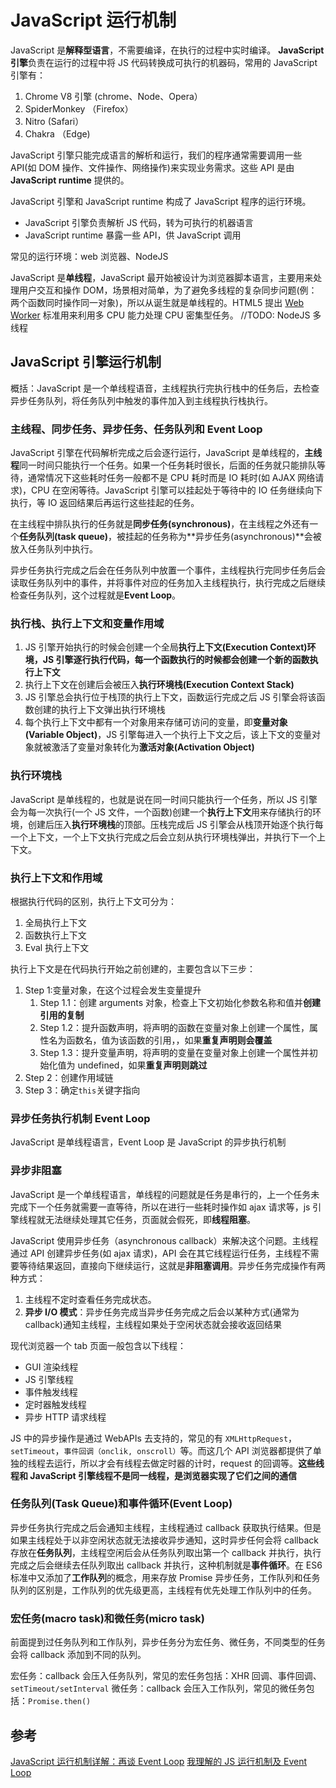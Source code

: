 # JavaScript 运行机制

JavaScript 是**解释型语言**，不需要编译，在执行的过程中实时编译。
**JavaScript 引擎**负责在运行的过程中将 JS 代码转换成可执行的机器码，常用的 JavaScript 引擎有：

1. Chrome V8 引擎 (chrome、Node、Opera）
2. SpiderMonkey （Firefox）
3. Nitro (Safari）
4. Chakra （Edge)

JavaScript 引擎只能完成语言的解析和运行，我们的程序通常需要调用一些 API(如 DOM 操作、文件操作、网络操作)来实现业务需求。这些 API 是由 **JavaScript runtime** 提供的。

JavaScript 引擎和 JavaScript runtime 构成了 JavaScript 程序的运行环境。

- JavaScript 引擎负责解析 JS 代码，转为可执行的机器语言
- JavaScript runtime 暴露一些 API，供 JavaScript 调用

常见的运行环境：web 浏览器、NodeJS

JavaScript 是**单线程**，JavaScript 最开始被设计为浏览器脚本语言，主要用来处理用户交互和操作 DOM，场景相对简单，为了避免多线程的复杂同步问题(例：两个函数同时操作同一对象)，所以从诞生就是单线程的。HTML5 提出 [Web Worker](../../html/../03-Html/Worker/Web%20Worker.md) 标准用来利用多 CPU 能力处理 CPU 密集型任务。
//TODO: NodeJS 多线程

## JavaScript 引擎运行机制

概括：JavaScript 是一个单线程语音，主线程执行完执行栈中的任务后，去检查异步任务队列，将任务队列中触发的事件加入到主线程执行栈执行。

### 主线程、同步任务、异步任务、任务队列和 Event Loop

JavaScript 引擎在代码解析完成之后会逐行运行，JavaScript 是单线程的，**主线程**同一时间只能执行一个任务。如果一个任务耗时很长，后面的任务就只能排队等待，通常情况下这些耗时任务一般都不是 CPU 耗时而是 IO 耗时(如 AJAX 网络请求)，CPU 在空闲等待。JavaScript 引擎可以挂起处于等待中的 IO 任务继续向下执行，等 IO 返回结果后再运行这些挂起的任务。

在主线程中排队执行的任务就是**同步任务(synchronous)**，在主线程之外还有一个**任务队列(task queue)**，被挂起的任务称为**异步任务(asynchronous)**会被放入任务队列中执行。

异步任务执行完成之后会在任务队列中放置一个事件，主线程执行完同步任务后会读取任务队列中的事件，并将事件对应的任务加入主线程执行，执行完成之后继续检查任务队列，这个过程就是**Event Loop**。

### 执行栈、执行上下文和变量作用域

1. JS 引擎开始执行的时候会创建一个全局**执行上下文(Execution Context)**环境，JS 引擎逐行执行代码，每一个函数执行的时候都会创建一个新的**函数执行上下文**
2. 执行上下文在创建后会被压入**执行环境栈(Execution Context Stack)**
3. JS 引擎总会执行位于栈顶的执行上下文，函数运行完成之后 JS 引擎会将该函数创建的执行上下文弹出执行环境栈
4. 每个执行上下文中都有一个对象用来存储可访问的变量，即**变量对象(Variable Object)**，JS 引擎每进入一个执行上下文之后，该上下文的变量对象就被激活了变量对象转化为**激活对象(Activation Object)**

### 执行环境栈

JavaScript 是单线程的，也就是说在同一时间只能执行一个任务，所以 JS 引擎会为每一次执行(一个 JS 文件，一个函数)创建一个**执行上下文**用来存储执行的环境，创建后压入**执行环境栈**的顶部。压栈完成后 JS 引擎会从栈顶开始逐个执行每一个上下文，一个上下文执行完成之后会立刻从执行环境栈弹出，并执行下一个上下文。

### 执行上下文和作用域

根据执行代码的区别，执行上下文可分为：

1. 全局执行上下文
2. 函数执行上下文
3. Eval 执行上下文

执行上下文是在代码执行开始之前创建的，主要包含以下三步：

1. Step 1:变量对象，在这个过程会发生变量提升
   1. Step 1.1：创建 arguments 对象，检查上下文初始化参数名称和值并**创建引用的复制**
   2. Step 1.2：提升函数声明，将声明的函数在变量对象上创建一个属性，属性名为函数名，值为该函数的引用，，如果**重复声明则会覆盖**
   3. Step 1.3：提升变量声明，将声明的变量在变量对象上创建一个属性并初始化值为 undefined，如果**重复声明则跳过**
2. Step 2：创建作用域链
3. Step 3：确定`this`关键字指向

### 异步任务执行机制 Event Loop

JavaScript 是单线程语言，Event Loop 是 JavaScript 的异步执行机制

### 异步非阻塞

JavaScript 是一个单线程语言，单线程的问题就是任务是串行的，上一个任务未完成下一个任务就需要一直等待，所以在进行一些耗时操作如 ajax 请求等，js 引擎线程就无法继续处理其它任务，页面就会假死，即**线程阻塞**。

JavaScript 使用异步任务（asynchronous callback）来解决这个问题。主线程通过 API 创建异步任务(如 ajax 请求)，API 会在其它线程运行任务，主线程不需要等待结果返回，直接向下继续运行，这就是**非阻塞调用**。异步任务完成操作有两种方式：

1. 主线程不定时查看任务完成状态。
2. **异步 I/O 模式**：异步任务完成当异步任务完成之后会以某种方式(通常为 callback)通知主线程，主线程如果处于空闲状态就会接收返回结果

现代浏览器一个 tab 页面一般包含以下线程：

- GUI 渲染线程
- JS 引擎线程
- 事件触发线程
- 定时器触发线程
- 异步 HTTP 请求线程

JS 中的异步操作是通过 WebAPIs 去支持的，常见的有 `XMLHttpRequest`，`setTimeout`，`事件回调（onclik, onscroll）`等。而这几个 API 浏览器都提供了单独的线程去运行，所以才会有线程去做定时器的计时，request 的回调等。**这些线程和 JavaScript 引擎线程不是同一线程，是浏览器实现了它们之间的通信**

### 任务队列(Task Queue)和事件循环(Event Loop)

异步任务执行完成之后会通知主线程，主线程通过 callback 获取执行结果。但是如果主线程处于以非空闲状态就无法接收异步通知，这时异步任何会将 callback 存放在**任务队列**，主线程空闲后会从任务队列取出第一个 callback 并执行，执行完成之后会继续去任队列取出 callback 并执行，这种机制就是**事件循环**。在 ES6 标准中又添加了**工作队列**的概念，用来存放 Promise 异步任务，工作队列和任务队列的区别是，工作队列的优先级更高，主线程有优先处理工作队列中的任务。

### 宏任务(macro task)和微任务(micro task)

前面提到过任务队列和工作队列，异步任务分为宏任务、微任务，不同类型的任务会将 callback 添加到不同的队列。

宏任务：callback 会压入任务队列，常见的宏任务包括：XHR 回调、事件回调、`setTimeout/setInterval`
微任务：callback 会压入工作队列，常见的微任务包括：`Promise.then()`

## 参考

[JavaScript 运行机制详解：再谈 Event Loop](https://www.ruanyifeng.com/blog/2014/10/event-loop.html)
[我理解的 JS 运行机制及 Event Loop](https://github.com/sunyongjian/blog/issues/38)
